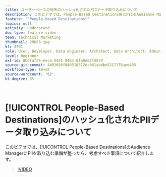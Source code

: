 ```yaml
---
title: ユーザーベースの宛先のハッシュ化されたPIIデータ取り込みについて
description: このビデオでは、People-Based Destinations用にPIIをAudience Managerに取り込む準備が整ったら、考慮すべき事項について説明します。
feature: '"People-based Destinations"'
topics: null
activity: understand
doc-type: feature video
team: Technical Marketing
thumbnail: 29003.jpg
kt: 3701
role: User, Developer, Data Engineer, Architect, Data Architect, Admin, Leader
level: Beginner
exl-id: 8b0faf25-eeca-4451-8484-0fa0e02f4879
source-git-commit: 4b91696f840518312ec041abdbe5217178aee405
workflow-type: tm+mt
source-wordcount: '62'
ht-degree: 3%

---
```


# [!UICONTROL People-Based Destinations]のハッシュ化されたPIIデータ取り込みについて

このビデオでは、[!UICONTROL People-Based Destinations]のAudience ManagerにPIIを取り込む準備が整ったら、考慮すべき事項について紹介します。

>[!VIDEO](https://video.tv.adobe.com/v/29003/?quality=12)
